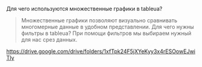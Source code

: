 Для чего используются множественные графики в tableua?
> Множественные графики позволяют визуально сравнивать многомерные данные в удобном представлении.
Для чего нужны фильтры в tableua?
> При помощи фильтров мы выбираем нужный для нас срез данных.

https://drive.google.com/drive/folders/1xfTpk24F5jXYeKyy3x4rESOowEJwiTIy
